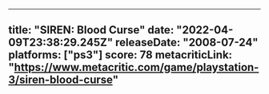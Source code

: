
---
title: "SIREN: Blood Curse"
date: "2022-04-09T23:38:29.245Z"
releaseDate: "2008-07-24"
platforms: ["ps3"]
score: 78
metacriticLink: "https://www.metacritic.com/game/playstation-3/siren-blood-curse"
---
